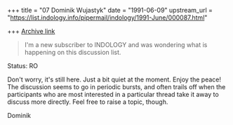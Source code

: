 +++
title = "07 Dominik Wujastyk"
date = "1991-06-09"
upstream_url = "https://list.indology.info/pipermail/indology/1991-June/000087.html"

+++
[Archive link](https://list.indology.info/pipermail/indology/1991-June/000087.html)


  > I'm a new subscriber to INDOLOGY and was wondering what is happening on this
  > discussion list.

Status: RO

Don't worry, it's still here.  Just a bit quiet at the moment.  Enjoy
the peace!  The discussion seems to go in periodic bursts, and often
trails off when the participants who are most interested in a
particular thread take it away to discuss more directly. Feel free to
raise a topic, though.

Dominik





